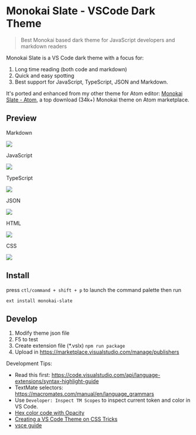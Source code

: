 # Monokai Slate - VSCode Dark Theme

> Best Monokai based dark theme for JavaScript developers and markdown readers

Monokai Slate is a VS Code dark theme with a focus for:

1. Long time reading (both code and markdown)
2. Quick and easy spotting
3. Best support for JavaScript, TypeScript, JSON and Markdown.

It's ported and enhanced from my other theme for Atom editor: [Monokai Slate - Atom](https://atom.io/themes/monokai-slate), a top download (34k+) Monokai theme on Atom marketplace.

## Preview

Markdown

![](https://github.com/hamxiaoz/monokai-slate-vscode/blob/master/test/test.md.png?raw=true)

JavaScript

![](https://github.com/hamxiaoz/monokai-slate-vscode/blob/master/test/test.js.png?raw=true)

TypeScript

![](https://github.com/hamxiaoz/monokai-slate-vscode/blob/master/test/test.ts.png?raw=true)

JSON

![](https://github.com/hamxiaoz/monokai-slate-vscode/blob/master/test/test.json.png?raw=true)

HTML

![](https://github.com/hamxiaoz/monokai-slate-vscode/blob/master/test/test.html.png?raw=true)

CSS

![](https://github.com/hamxiaoz/monokai-slate-vscode/blob/master/test/test.css.png?raw=true)

## Install

press `ctl/command + shift + p` to launch the command palette then run
```
ext install monokai-slate
```

## Develop

1. Modify theme json file
2. F5 to test
3. Create extension file (*.vslx) `npm run package`
4. Upload in https://marketplace.visualstudio.com/manage/publishers

Development Tips:

- Read this first: https://code.visualstudio.com/api/language-extensions/syntax-highlight-guide
- TextMate selectors: https://macromates.com/manual/en/language_grammars
- Use `Developer: Inspect TM Scopes` to inspect current token and color in VS Code.
- [Hex color code with Opacity](https://gist.github.com/lopspower/03fb1cc0ac9f32ef38f4)
- [Creating a VS Code Theme on CSS Tricks](https://css-tricks.com/creating-a-vs-code-theme/)
- [vsce guide](https://code.visualstudio.com/api/working-with-extensions/publishing-extension#vsce)
